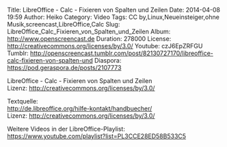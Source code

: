 Title: LibreOffice - Calc - Fixieren von Spalten und Zeilen
Date: 2014-04-08 19:59
Author: Heiko
Category: Video
Tags: CC by,Linux,Neueinsteiger,ohne Musik,screencast,LibreOffice,Calc
Slug: LibreOffice_Calc_Fixieren_von_Spalten_und_Zeilen
Album: http://www.openscreencast.de
Duration: 278000
License: http://creativecommons.org/licenses/by/3.0/
Youtube: czJ6EpZRFGU
Tumblr: http://openscreencast.tumblr.com/post/82130727170/libreoffice-calc-fixieren-von-spalten-und
Diaspora: https://pod.geraspora.de/posts/2107773

LibreOffice - Calc - Fixieren von Spalten und Zeilen  
Lizenz: <http://creativecommons.org/licenses/by/3.0/>  
  
Textquelle:  
<http://de.libreoffice.org/hilfe-kontakt/handbuecher/>  
Lizenz: <http://creativecommons.org/licenses/by/3.0/>  
  
Weitere Videos in der LibreOffice-Playlist:
<https://www.youtube.com/playlist?list=PL3CCE28ED58B533C5>  
  


